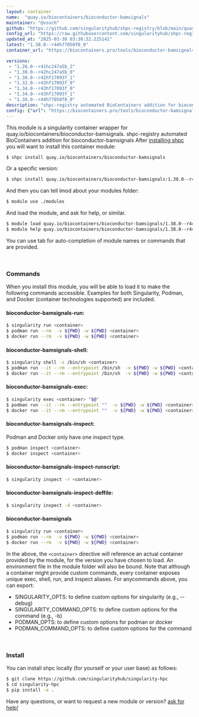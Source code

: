 ```yaml
---
layout: container
name:  "quay.io/biocontainers/bioconductor-bamsignals"
maintainer: "@vsoch"
github: "https://github.com/singularityhub/shpc-registry/blob/main/quay.io/biocontainers/bioconductor-bamsignals/container.yaml"
config_url: "https://raw.githubusercontent.com/singularityhub/shpc-registry/main/quay.io/biocontainers/bioconductor-bamsignals/container.yaml"
updated_at: "2025-03-30 03:38:32.225141"
latest: "1.38.0--r44h77050f0_0"
container_url: "https://biocontainers.pro/tools/bioconductor-bamsignals"

versions:
 - "1.26.0--r41hc247a5b_2"
 - "1.30.0--r42hc247a5b_0"
 - "1.30.0--r42hf17093f_1"
 - "1.32.0--r43hf17093f_0"
 - "1.34.0--r43hf17093f_0"
 - "1.34.0--r43hf17093f_1"
 - "1.38.0--r44h77050f0_0"
description: "shpc-registry automated BioContainers addition for bioconductor-bamsignals"
config: {"url": "https://biocontainers.pro/tools/bioconductor-bamsignals", "maintainer": "@vsoch", "description": "shpc-registry automated BioContainers addition for bioconductor-bamsignals", "latest": {"1.38.0--r44h77050f0_0": "sha256:7f914fed3d34181f42f752ea69d56f59e8b6ea6ed317dd93ca46c83e8edaf270"}, "tags": {"1.26.0--r41hc247a5b_2": "sha256:d01915ae50dcaf030eb3cc4ebc52e709699d1fb3c54897a7c386b50a4b7fb573", "1.30.0--r42hc247a5b_0": "sha256:9e034e37b3b8c3442198a100acae14b78b4b318d6d948795c8b813cf657e62e2", "1.30.0--r42hf17093f_1": "sha256:8b6cd66bd14c13411a787b859ddc4d50ca6dbc87b893e1f0ecfd3f00eedac23b", "1.32.0--r43hf17093f_0": "sha256:e50ad2b81e5f5447f9fc3adaf2e1ed50b075cde3c0da1b9483026d77b4edae6f", "1.34.0--r43hf17093f_0": "sha256:589610f35590a1b58569bef05016fbc167dd607f8c70686da74ed3919a695e5f", "1.34.0--r43hf17093f_1": "sha256:cf42a72686eb5356afd2fde431a936e6a67a02dcf89cda4b4ce2eb5194123a6b", "1.38.0--r44h77050f0_0": "sha256:7f914fed3d34181f42f752ea69d56f59e8b6ea6ed317dd93ca46c83e8edaf270"}, "docker": "quay.io/biocontainers/bioconductor-bamsignals"}
---
```


This module is a singularity container wrapper for quay.io/biocontainers/bioconductor-bamsignals.
shpc-registry automated BioContainers addition for bioconductor-bamsignals
After [installing shpc](#install) you will want to install this container module:


```bash
$ shpc install quay.io/biocontainers/bioconductor-bamsignals
```

Or a specific version:

```bash
$ shpc install quay.io/biocontainers/bioconductor-bamsignals:1.38.0--r44h77050f0_0
```

And then you can tell lmod about your modules folder:

```bash
$ module use ./modules
```

And load the module, and ask for help, or similar.

```bash
$ module load quay.io/biocontainers/bioconductor-bamsignals/1.38.0--r44h77050f0_0
$ module help quay.io/biocontainers/bioconductor-bamsignals/1.38.0--r44h77050f0_0
```

You can use tab for auto-completion of module names or commands that are provided.

<br>

### Commands

When you install this module, you will be able to load it to make the following commands accessible.
Examples for both Singularity, Podman, and Docker (container technologies supported) are included.

#### bioconductor-bamsignals-run:

```bash
$ singularity run <container>
$ podman run --rm  -v ${PWD} -w ${PWD} <container>
$ docker run --rm  -v ${PWD} -w ${PWD} <container>
```

#### bioconductor-bamsignals-shell:

```bash
$ singularity shell -s /bin/sh <container>
$ podman run --it --rm --entrypoint /bin/sh  -v ${PWD} -w ${PWD} <container>
$ docker run --it --rm --entrypoint /bin/sh  -v ${PWD} -w ${PWD} <container>
```

#### bioconductor-bamsignals-exec:

```bash
$ singularity exec <container> "$@"
$ podman run --it --rm --entrypoint ""  -v ${PWD} -w ${PWD} <container> "$@"
$ docker run --it --rm --entrypoint ""  -v ${PWD} -w ${PWD} <container> "$@"
```

#### bioconductor-bamsignals-inspect:

Podman and Docker only have one inspect type.

```bash
$ podman inspect <container>
$ docker inspect <container>
```

#### bioconductor-bamsignals-inspect-runscript:

```bash
$ singularity inspect -r <container>
```

#### bioconductor-bamsignals-inspect-deffile:

```bash
$ singularity inspect -d <container>
```



#### bioconductor-bamsignals

```bash
$ singularity run <container>
$ podman run --rm  -v ${PWD} -w ${PWD} <container>
$ docker run --rm  -v ${PWD} -w ${PWD} <container>
```


In the above, the `<container>` directive will reference an actual container provided
by the module, for the version you have chosen to load. An environment file in the
module folder will also be bound. Note that although a container
might provide custom commands, every container exposes unique exec, shell, run, and
inspect aliases. For anycommands above, you can export:

 - SINGULARITY_OPTS: to define custom options for singularity (e.g., --debug)
 - SINGULARITY_COMMAND_OPTS: to define custom options for the command (e.g., -b)
 - PODMAN_OPTS: to define custom options for podman or docker
 - PODMAN_COMMAND_OPTS: to define custom options for the command

<br>

### Install

You can install shpc locally (for yourself or your user base) as follows:

```bash
$ git clone https://github.com/singularityhub/singularity-hpc
$ cd singularity-hpc
$ pip install -e .
```

Have any questions, or want to request a new module or version? [ask for help!](https://github.com/singularityhub/singularity-hpc/issues)
